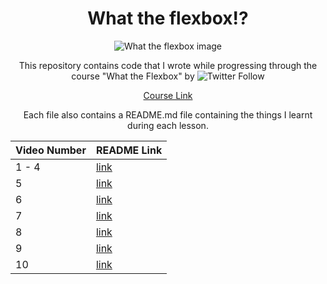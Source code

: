 <div align="center">

<h1>What the flexbox!?</h1>

![What the flexbox image](https://camo.githubusercontent.com/ae9d02e30c1b90d60208daee9c2f4780f8b5b66d/68747470733a2f2f666c6578626f782e696f2f696d616765732f5754462f73686172652e706e67)


This repository contains code that I wrote while progressing through the course "What the Flexbox" by 
![Twitter Follow](https://img.shields.io/twitter/follow/wesbos?label=%40wesbos&style=social)

[Course Link](https://flexbox.io/)

Each file also contains a README.md file containing the things I learnt during each lesson.

Video Number | README Link
-------------|------------
1 - 4        |  [link](https://github.com/nirbhayvashisht/what-the-flexbox/blob/master/01/README.md)
5            |  [link](https://github.com/nirbhayvashisht/what-the-flexbox/blob/master/05/README.md)
6            |  [link](https://github.com/nirbhayvashisht/what-the-flexbox/tree/master/06/README.md)
7            |  [link](https://github.com/nirbhayvashisht/what-the-flexbox/tree/master/07/README.md)
8            |  [link](https://github.com/nirbhayvashisht/what-the-flexbox/tree/master/08/README.md)
9            |  [link](https://github.com/nirbhayvashisht/what-the-flexbox/tree/master/09/README.md)
10           |  [link](https://github.com/nirbhayvashisht/what-the-flexbox/tree/master/10/README.md)

</div>
